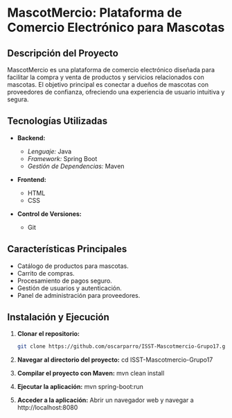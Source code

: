 # MascotMercio: Plataforma de Comercio Electrónico para Mascotas

## Descripción del Proyecto

MascotMercio es una plataforma de comercio electrónico diseñada para facilitar la compra y venta de productos y servicios relacionados con mascotas. El objetivo principal es conectar a dueños de mascotas con proveedores de confianza, ofreciendo una experiencia de usuario intuitiva y segura.

## Tecnologías Utilizadas

- **Backend:**
  - *Lenguaje:* Java
  - *Framework:* Spring Boot
  - *Gestión de Dependencias:* Maven

- **Frontend:**
  - HTML
  - CSS

- **Control de Versiones:**
  - Git

## Características Principales

- Catálogo de productos para mascotas.
- Carrito de compras.
- Procesamiento de pagos seguro.
- Gestión de usuarios y autenticación.
- Panel de administración para proveedores.

## Instalación y Ejecución

1. **Clonar el repositorio:**
   ```bash
   git clone https://github.com/oscarparro/ISST-Mascotmercio-Grupo17.git

2. **Navegar al directorio del proyecto:**
   cd ISST-Mascotmercio-Grupo17

3. **Compilar el proyecto con Maven:**
   mvn clean install

4. **Ejecutar la aplicación:**
   mvn spring-boot:run

5. **Acceder a la aplicación:**
   Abrir un navegador web y navegar a http://localhost:8080


